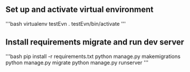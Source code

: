 
## Set up and activate virtual environment

'''bash
virtualenv testEvn
. testEvn/bin/activate
'''

## Install requirements migrate and run dev server

'''bash
pip install -r requirements.txt
python manage.py makemigrations
python manage.py migrate
python manage.py runserver
'''

